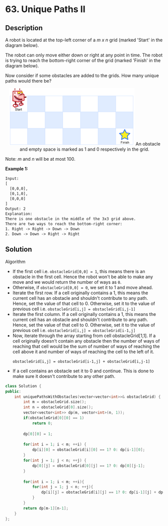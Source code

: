 # 63. Unique Paths II

## Description

A robot is located at the top-left corner of a *m x n* grid (marked 'Start' in the diagram below).

The robot can only move either down or right at any point in time. The robot is trying to reach the bottom-right corner of the grid (marked 'Finish' in the diagram below).

Now consider if some obstacles are added to the grids. How many unique paths would there be?

<center>

![](../images/63.png)
An obstacle and empty space is marked as 1 and 0 respectively in the grid.
</center>

Note: *m* and *n* will be at most 100.

**Example 1:**

```
Input:
[
  [0,0,0],
  [0,1,0],
  [0,0,0]
]
Output: 2
Explanation:
There is one obstacle in the middle of the 3x3 grid above.
There are two ways to reach the bottom-right corner:
1. Right -> Right -> Down -> Down
2. Down -> Down -> Right -> Right
```

## Solution

Algorithm

* If the first cell i.e. `obstacleGrid[0,0] = 1`, this means there is an obstacle in the first cell. Hence the robot won't be able to make any move and we would return the number of ways as `0`.
* Otherwise, if `obstacleGrid[0,0] = 0`, we set it to 1 and move ahead.
* Iterate the first row. If a cell originally contains a 1, this means the current cell has an obstacle and shouldn't contribute to any path. Hence, set the value of that cell to 0. Otherwise, set it to the value of previous cell i.e. `obstacleGrid[i,j] = obstacleGrid[i,j-1]`
* Iterate the first column. If a cell originally contains a 1, this means the current cell has an obstacle and shouldn't contribute to any path. Hence, set the value of that cell to 0. Otherwise, set it to the value of previous cell i.e. `obstacleGrid[i,j] = obstacleGrid[i-1,j]`
* Now, iterate through the array starting from cell obstacleGrid[1,1]. If a cell originally doesn't contain any obstacle then the number of ways of reaching that cell would be the sum of number of ways of reaching the cell above it and number of ways of reaching the cell to the left of it.
    ```
    obstacleGrid[i,j] = obstacleGrid[i-1,j] + obstacleGrid[i,j-1]
    ```
* If a cell contains an obstacle set it to 0 and continue. This is done to make sure it doesn't contribute to any other path.

```cpp
class Solution {
public:
    int uniquePathsWithObstacles(vector<vector<int>>& obstacleGrid) {
        int m = obstacleGrid.size();
        int n = obstacleGrid[0].size();
        vector<vector<int>> dp(m, vector<int>(n, 1));
        if(obstacleGrid[0][0] == 1)
            return 0;
        
        dp[0][0] = 1;
        
        for(int i = 1; i < m; ++i) {
            dp[i][0] = obstacleGrid[i][0] == 1? 0: dp[i-1][0];
        }
        for(int j = 1; j < n; ++j) {
            dp[0][j] = obstacleGrid[0][j] == 1? 0: dp[0][j-1];
        }
        
        for(int i = 1; i < m; ++i){
            for(int j = 1; j < n; ++j){
                dp[i][j] = obstacleGrid[i][j] == 1? 0: dp[i-1][j] + dp[i][j-1];
            }
        }
        return dp[m-1][n-1];
    }
};
```